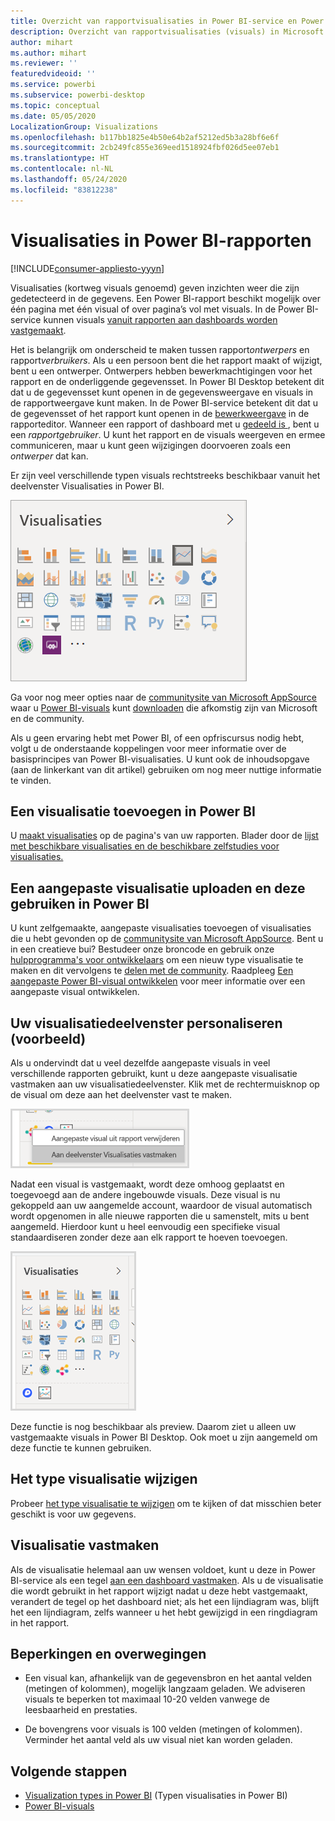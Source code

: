 ```yaml
---
title: Overzicht van rapportvisualisaties in Power BI-service en Power BI Desktop
description: Overzicht van rapportvisualisaties (visuals) in Microsoft Power BI.
author: mihart
ms.author: mihart
ms.reviewer: ''
featuredvideoid: ''
ms.service: powerbi
ms.subservice: powerbi-desktop
ms.topic: conceptual
ms.date: 05/05/2020
LocalizationGroup: Visualizations
ms.openlocfilehash: b117bb1825e4b50e64b2af5212ed5b3a28bf6e6f
ms.sourcegitcommit: 2cb249fc855e369eed1518924fbf026d5ee07eb1
ms.translationtype: HT
ms.contentlocale: nl-NL
ms.lasthandoff: 05/24/2020
ms.locfileid: "83812238"
---
```

# <a name="visualizations-in-power-bi-reports"></a>Visualisaties in Power BI-rapporten

[!INCLUDE[consumer-appliesto-yyyn](../includes/consumer-appliesto-yyyn.md)]    

Visualisaties (kortweg visuals genoemd) geven inzichten weer die zijn gedetecteerd in de gegevens. Een Power BI-rapport beschikt mogelijk over één pagina met één visual of over pagina’s vol met visuals. In de Power BI-service kunnen visuals [vanuit rapporten aan dashboards worden vastgemaakt](../create-reports/service-dashboard-pin-tile-from-report.md).

Het is belangrijk om onderscheid te maken tussen rapport*ontwerpers* en rapport*verbruikers*.  Als u een persoon bent die het rapport maakt of wijzigt, bent u een ontwerper.  Ontwerpers hebben bewerkmachtigingen voor het rapport en de onderliggende gegevensset. In Power BI Desktop betekent dit dat u de gegevensset kunt openen in de gegevensweergave en visuals in de rapportweergave kunt maken. In de Power BI-service betekent dit dat u de gegevensset of het rapport kunt openen in de [bewerkweergave](../consumer/end-user-reading-view.md) in de rapporteditor. Wanneer een rapport of dashboard met u [gedeeld is ](../consumer/end-user-shared-with-me.md), bent u een *rapportgebruiker*. U kunt het rapport en de visuals weergeven en ermee communiceren, maar u kunt geen wijzigingen doorvoeren zoals een *ontwerper* dat kan.

Er zijn veel verschillende typen visuals rechtstreeks beschikbaar vanuit het deelvenster Visualisaties in Power BI.

![deelvenster met pictogrammen voor elk type visualisatie](media/power-bi-report-visualizations/power-bi-icons.png)

Ga voor nog meer opties naar de [communitysite van Microsoft AppSource](https://appsource.microsoft.com) waar u [Power BI-visuals](https://appsource.microsoft.com/marketplace/apps?page=1&product=power-bi-visuals) kunt [downloaden](../developer/visuals/custom-visual-develop-tutorial.md) die afkomstig zijn van Microsoft en de community.

Als u geen ervaring hebt met Power BI, of een opfriscursus nodig hebt, volgt u de onderstaande koppelingen voor meer informatie over de basisprincipes van Power BI-visualisaties.  U kunt ook de inhoudsopgave (aan de linkerkant van dit artikel) gebruiken om nog meer nuttige informatie te vinden.

## <a name="add-a-visualization-in-power-bi"></a>Een visualisatie toevoegen in Power BI

U [maakt visualisaties](power-bi-report-add-visualizations-i.md) op de pagina's van uw rapporten. Blader door de [lijst met beschikbare visualisaties en de beschikbare zelfstudies voor visualisaties.](power-bi-visualization-types-for-reports-and-q-and-a.md) 

## <a name="upload-a-custom-visualization-and-use-it-in-power-bi"></a>Een aangepaste visualisatie uploaden en deze gebruiken in Power BI

U kunt zelfgemaakte, aangepaste visualisaties toevoegen of visualisaties die u hebt gevonden op de [communitysite van Microsoft AppSource](https://appsource.microsoft.com/marketplace/apps?product=power-bi-visuals). Bent u in een creatieve bui? Bestudeer onze broncode en gebruik onze [hulpprogramma's voor ontwikkelaars](../developer/visuals/custom-visual-develop-tutorial.md) om een nieuw type visualisatie te maken en dit vervolgens te [delen met de community](../developer/visuals/office-store.md). Raadpleeg [Een aangepaste Power BI-visual ontwikkelen](../developer/visuals/custom-visual-develop-tutorial.md) voor meer informatie over een aangepaste visual ontwikkelen.

## <a name="personalize-your-visualization-pane-preview"></a>Uw visualisatiedeelvenster personaliseren (voorbeeld)

Als u ondervindt dat u veel dezelfde aangepaste visuals in veel verschillende rapporten gebruikt, kunt u deze aangepaste visualisatie vastmaken aan uw visualisatiedeelvenster. Klik met de rechtermuisknop op de visual om deze aan het deelvenster vast te maken.

![Vastmaken aan visualisatiedeelvenster](media/power-bi-report-visualizations/power-bi-pin-custom-visual-option.png)

Nadat een visual is vastgemaakt, wordt deze omhoog geplaatst en toegevoegd aan de andere ingebouwde visuals. Deze visual is nu gekoppeld aan uw aangemelde account, waardoor de visual automatisch wordt opgenomen in alle nieuwe rapporten die u samenstelt, mits u bent aangemeld. Hierdoor kunt u heel eenvoudig een specifieke visual standaardiseren zonder deze aan elk rapport te hoeven toevoegen.

![Gepersonaliseerd visualisatiedeelvenster](media/power-bi-report-visualizations/power-bi-personalized-visualization-pane.png)

Deze functie is nog beschikbaar als preview. Daarom ziet u alleen uw vastgemaakte visuals in Power BI Desktop. Ook moet u zijn aangemeld om deze functie te kunnen gebruiken.

## <a name="change-the-visualization-type"></a>Het type visualisatie wijzigen

Probeer [het type visualisatie te wijzigen](power-bi-report-change-visualization-type.md) om te kijken of dat misschien beter geschikt is voor uw gegevens.

## <a name="pin-the-visualization"></a>Visualisatie vastmaken

Als de visualisatie helemaal aan uw wensen voldoet, kunt u deze in Power BI-service als een tegel [aan een dashboard vastmaken](../create-reports/service-dashboard-pin-tile-from-report.md). Als u de visualisatie die wordt gebruikt in het rapport wijzigt nadat u deze hebt vastgemaakt, verandert de tegel op het dashboard niet; als het een lijndiagram was, blijft het een lijndiagram, zelfs wanneer u het hebt gewijzigd in een ringdiagram in het rapport.

## <a name="limitations-and-considerations"></a>Beperkingen en overwegingen
- Een visual kan, afhankelijk van de gegevensbron en het aantal velden (metingen of kolommen), mogelijk langzaam geladen.  We adviseren visuals te beperken tot maximaal 10-20 velden vanwege de leesbaarheid en prestaties. 

- De bovengrens voor visuals is 100 velden (metingen of kolommen). Verminder het aantal veld als uw visual niet kan worden geladen.   

## <a name="next-steps"></a>Volgende stappen

* [Visualization types in Power BI](power-bi-visualization-types-for-reports-and-q-and-a.md) (Typen visualisaties in Power BI)
* [Power BI-visuals](../developer/visuals/power-bi-custom-visuals.md)
